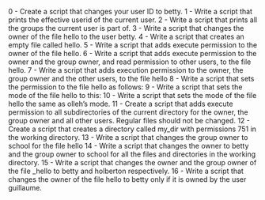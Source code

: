 0 - Create a script that changes your user ID to betty. 
1 - Write a script that prints the effective userid of the current user. 
2 - Write a script that prints all the groups the current user is part of. 
3 - Write a script that changes the owner of the file hello to the user betty. 
4 - Write a script that creates an empty file called hello. 
5 - Write a script that adds execute permission to the owner of the file hello. 
6 - Write a script that adds execute permission to the owner and the group owner, and read permission to other users, to the file hello. 
7 - Write a script that adds execution permission to the owner, the group owner and the other users, to the file hello 
8 - Write a script that sets the permission to the file hello as follows: 
9 - Write a script that sets the mode of the file hello to this: 
10 - Write a script that sets the mode of the file hello the same as olleh’s mode. 
11 - Create a script that adds execute permission to all subdirectories of the current directory for the owner, the group owner and all other users. Regular files should not be changed. 
12 - Create a script that creates a directory called my_dir with permissions 751 in the working directory. 
13 - Write a script that changes the group owner to school for the file hello 
14 - Write a script that changes the owner to betty and the group owner to school for all the files and directories in the working directory. 
15 - Write a script that changes the owner and the group owner of the file _hello to betty and holberton respectively. 
16 - Write a script that changes the owner of the file hello to betty only if it is owned by the user guillaume.
